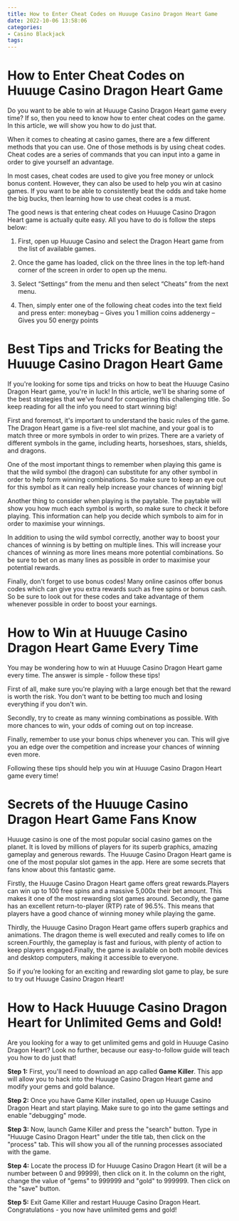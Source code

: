 ```yaml
---
title: How to Enter Cheat Codes on Huuuge Casino Dragon Heart Game
date: 2022-10-06 13:58:06
categories:
- Casino Blackjack
tags:
---
```



#  How to Enter Cheat Codes on Huuuge Casino Dragon Heart Game

Do you want to be able to win at Huuuge Casino Dragon Heart game every time? If so, then you need to know how to enter cheat codes on the game. In this article, we will show you how to do just that.

When it comes to cheating at casino games, there are a few different methods that you can use. One of those methods is by using cheat codes. Cheat codes are a series of commands that you can input into a game in order to give yourself an advantage.

In most cases, cheat codes are used to give you free money or unlock bonus content. However, they can also be used to help you win at casino games. If you want to be able to consistently beat the odds and take home the big bucks, then learning how to use cheat codes is a must.

The good news is that entering cheat codes on Huuuge Casino Dragon Heart game is actually quite easy. All you have to do is follow the steps below:

1) First, open up Huuuge Casino and select the Dragon Heart game from the list of available games.

2) Once the game has loaded, click on the three lines in the top left-hand corner of the screen in order to open up the menu.

3) Select “Settings” from the menu and then select “Cheats” from the next menu.

4) Then, simply enter one of the following cheat codes into the text field and press enter:
moneybag – Gives you 1 million coins
addenergy – Gives you 50 energy points

#  Best Tips and Tricks for Beating the Huuuge Casino Dragon Heart Game

If you're looking for some tips and tricks on how to beat the Huuuge Casino Dragon Heart game, you're in luck! In this article, we'll be sharing some of the best strategies that we've found for conquering this challenging title. So keep reading for all the info you need to start winning big!

First and foremost, it's important to understand the basic rules of the game. The Dragon Heart game is a five-reel slot machine, and your goal is to match three or more symbols in order to win prizes. There are a variety of different symbols in the game, including hearts, horseshoes, stars, shields, and dragons.

One of the most important things to remember when playing this game is that the wild symbol (the dragon) can substitute for any other symbol in order to help form winning combinations. So make sure to keep an eye out for this symbol as it can really help increase your chances of winning big!

Another thing to consider when playing is the paytable. The paytable will show you how much each symbol is worth, so make sure to check it before playing. This information can help you decide which symbols to aim for in order to maximise your winnings.

In addition to using the wild symbol correctly, another way to boost your chances of winning is by betting on multiple lines. This will increase your chances of winning as more lines means more potential combinations. So be sure to bet on as many lines as possible in order to maximise your potential rewards.

Finally, don't forget to use bonus codes! Many online casinos offer bonus codes which can give you extra rewards such as free spins or bonus cash. So be sure to look out for these codes and take advantage of them whenever possible in order to boost your earnings.

#  How to Win at Huuuge Casino Dragon Heart Game Every Time

You may be wondering how to win at Huuuge Casino Dragon Heart game every time. The answer is simple - follow these tips!

First of all, make sure you're playing with a large enough bet that the reward is worth the risk. You don't want to be betting too much and losing everything if you don't win.

Secondly, try to create as many winning combinations as possible. With more chances to win, your odds of coming out on top increase.

Finally, remember to use your bonus chips whenever you can. This will give you an edge over the competition and increase your chances of winning even more.

Following these tips should help you win at Huuuge Casino Dragon Heart game every time!

#  Secrets of the Huuuge Casino Dragon Heart Game Fans Know

Huuuge casino is one of the most popular social casino games on the planet. It is loved by millions of players for its superb graphics, amazing gameplay and generous rewards. The Huuuge Casino Dragon Heart game is one of the most popular slot games in the app. Here are some secrets that fans know about this fantastic game.

Firstly, the Huuuge Casino Dragon Heart game offers great rewards.Players can win up to 100 free spins and a massive 5,000x their bet amount. This makes it one of the most rewarding slot games around. Secondly, the game has an excellent return-to-player (RTP) rate of 96.5%. This means that players have a good chance of winning money while playing the game.

Thirdly, the Huuuge Casino Dragon Heart game offers superb graphics and animations. The dragon theme is well executed and really comes to life on screen.Fourthly, the gameplay is fast and furious, with plenty of action to keep players engaged.Finally, the game is available on both mobile devices and desktop computers, making it accessible to everyone.

So if you’re looking for an exciting and rewarding slot game to play, be sure to try out Huuuge Casino Dragon Heart!

#  How to Hack Huuuge Casino Dragon Heart for Unlimited Gems and Gold!

Are you looking for a way to get unlimited gems and gold in Huuuge Casino Dragon Heart? Look no further, because our easy-to-follow guide will teach you how to do just that!

**Step 1:** First, you'll need to download an app called **Game Killer**. This app will allow you to hack into the Huuuge Casino Dragon Heart game and modify your gems and gold balance.

**Step 2:** Once you have Game Killer installed, open up Huuuge Casino Dragon Heart and start playing. Make sure to go into the game settings and enable "debugging" mode.

**Step 3:** Now, launch Game Killer and press the "search" button. Type in "Huuuge Casino Dragon Heart" under the title tab, then click on the "process" tab. This will show you all of the running processes associated with the game.

**Step 4:** Locate the process ID for Huuuge Casino Dragon Heart (it will be a number between 0 and 99999), then click on it. In the column on the right, change the value of "gems" to 999999 and "gold" to 999999. Then click on the "save" button.

**Step 5:** Exit Game Killer and restart Huuuge Casino Dragon Heart. Congratulations - you now have unlimited gems and gold!